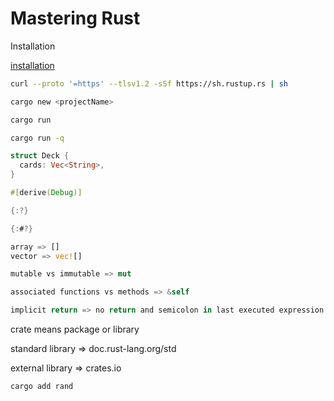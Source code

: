 # Mastering Rust

Installation

[installation](https://www.rust-lang.org/tools/install)

```bash
curl --proto '=https' --tlsv1.2 -sSf https://sh.rustup.rs | sh
```

```bash
cargo new <projectName>

cargo run

cargo run -q
```

```rust
struct Deck {
  cards: Vec<String>,
}

#[derive(Debug)]

{:?}

{:#?}

array => []
vector => vec![]

mutable vs immutable => mut

associated functions vs methods => &self

implicit return => no return and semicolon in last executed expression
```

crate means package or library

standard library => doc.rust-lang.org/std

external library => crates.io

```bash
cargo add rand
```
